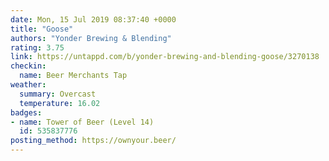 ```yaml
---
date: Mon, 15 Jul 2019 08:37:40 +0000
title: "Goose"
authors: "Yonder Brewing & Blending"
rating: 3.75
link: https://untappd.com/b/yonder-brewing-and-blending-goose/3270138
checkin:
  name: Beer Merchants Tap
weather:
  summary: Overcast
  temperature: 16.02
badges:
- name: Tower of Beer (Level 14)
  id: 535837776
posting_method: https://ownyour.beer/
---
```


